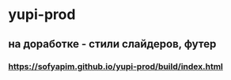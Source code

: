 # yupi-prod
## на доработке - стили слайдеров, футер
### https://sofyapim.github.io/yupi-prod/build/index.html
